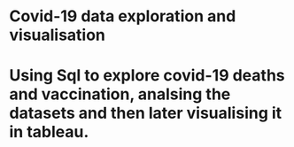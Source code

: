 # Covid-19 data exploration and visualisation
# Using Sql to explore covid-19 deaths and vaccination, analsing the datasets and then later visualising it in tableau.
